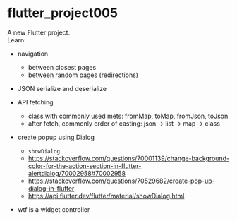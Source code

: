 # flutter_project005

A new Flutter project.  
Learn:

- navigation
  - between closest pages
  - between random pages (redirections)
- JSON serialize and deserialize
- API fetching
  - class with commonly used mets: fromMap, toMap, fromJson, toJson
  - after fetch, commonly order of casting: json -> list -> map -> class
- create popup using Dialog
  - `showDialog`
  - <https://stackoverflow.com/questions/70001139/change-background-color-for-the-action-section-in-flutter-alertdialog/70002958#70002958>
  - <https://stackoverflow.com/questions/70529682/create-pop-up-dialog-in-flutter>
  - <https://api.flutter.dev/flutter/material/showDialog.html>

- wtf is a widget controller
